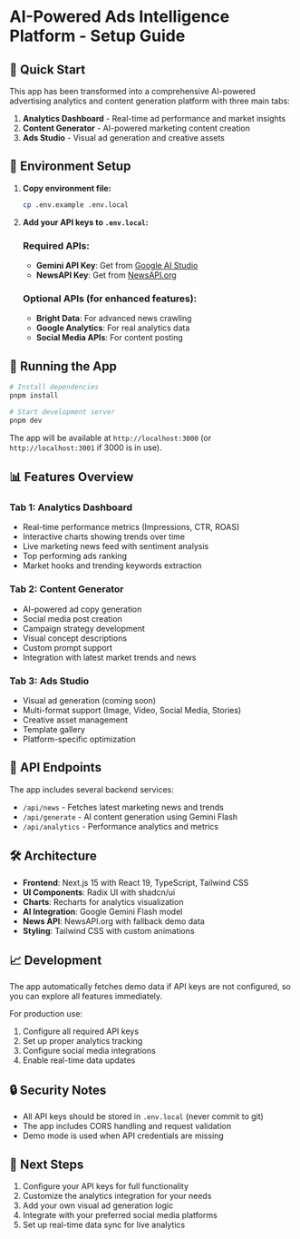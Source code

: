 # AI-Powered Ads Intelligence Platform - Setup Guide

## 🚀 Quick Start

This app has been transformed into a comprehensive AI-powered advertising analytics and content generation platform with three main tabs:

1. **Analytics Dashboard** - Real-time ad performance and market insights
2. **Content Generator** - AI-powered marketing content creation
3. **Ads Studio** - Visual ad generation and creative assets

## 🔧 Environment Setup

1. **Copy environment file:**
   ```bash
   cp .env.example .env.local
   ```

2. **Add your API keys to `.env.local`:**

   ### Required APIs:
   - **Gemini API Key**: Get from [Google AI Studio](https://makersuite.google.com/app/apikey)
   - **NewsAPI Key**: Get from [NewsAPI.org](https://newsapi.org/)

   ### Optional APIs (for enhanced features):
   - **Bright Data**: For advanced news crawling
   - **Google Analytics**: For real analytics data
   - **Social Media APIs**: For content posting

## 🏃 Running the App

```bash
# Install dependencies
pnpm install

# Start development server
pnpm dev
```

The app will be available at `http://localhost:3000` (or `http://localhost:3001` if 3000 is in use).

## 📊 Features Overview

### Tab 1: Analytics Dashboard
- Real-time performance metrics (Impressions, CTR, ROAS)
- Interactive charts showing trends over time
- Live marketing news feed with sentiment analysis
- Top performing ads ranking
- Market hooks and trending keywords extraction

### Tab 2: Content Generator
- AI-powered ad copy generation
- Social media post creation
- Campaign strategy development
- Visual concept descriptions
- Custom prompt support
- Integration with latest market trends and news

### Tab 3: Ads Studio
- Visual ad generation (coming soon)
- Multi-format support (Image, Video, Social Media, Stories)
- Creative asset management
- Template gallery
- Platform-specific optimization

## 🔗 API Endpoints

The app includes several backend services:

- `/api/news` - Fetches latest marketing news and trends
- `/api/generate` - AI content generation using Gemini Flash
- `/api/analytics` - Performance analytics and metrics

## 🛠 Architecture

- **Frontend**: Next.js 15 with React 19, TypeScript, Tailwind CSS
- **UI Components**: Radix UI with shadcn/ui
- **Charts**: Recharts for analytics visualization
- **AI Integration**: Google Gemini Flash model
- **News API**: NewsAPI.org with fallback demo data
- **Styling**: Tailwind CSS with custom animations

## 📈 Development

The app automatically fetches demo data if API keys are not configured, so you can explore all features immediately.

For production use:
1. Configure all required API keys
2. Set up proper analytics tracking
3. Configure social media integrations
4. Enable real-time data updates

## 🔒 Security Notes

- All API keys should be stored in `.env.local` (never commit to git)
- The app includes CORS handling and request validation
- Demo mode is used when API credentials are missing

## 📝 Next Steps

1. Configure your API keys for full functionality
2. Customize the analytics integration for your needs
3. Add your own visual ad generation logic
4. Integrate with your preferred social media platforms
5. Set up real-time data sync for live analytics